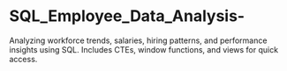 # SQL_Employee_Data_Analysis-
Analyzing workforce trends, salaries, hiring patterns, and performance insights using SQL. Includes CTEs, window functions, and views for quick access.
